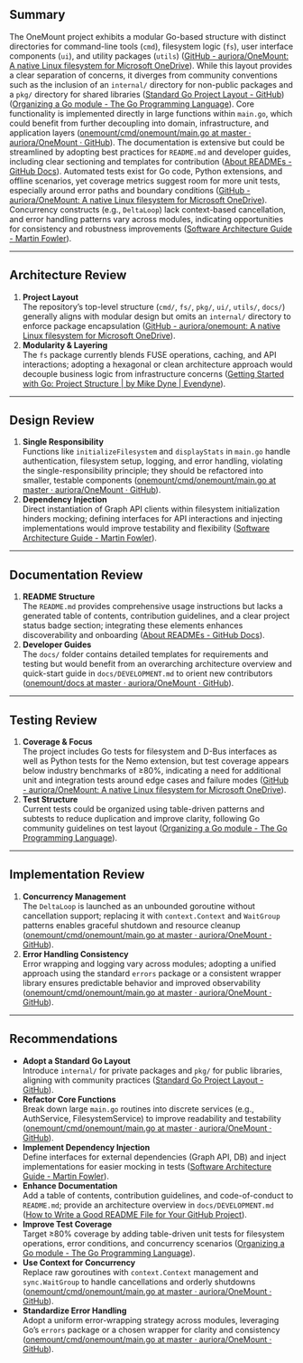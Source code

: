 ## Summary

The OneMount project exhibits a modular Go-based structure with distinct directories for command-line tools (`cmd`), filesystem logic (`fs`), user interface components (`ui`), and utility packages (`utils`)  ([GitHub - auriora/OneMount: A native Linux filesystem for Microsoft OneDrive](https://github.com/auriora/OneMount)). While this layout provides a clear separation of concerns, it diverges from community conventions such as the inclusion of an `internal/` directory for non-public packages and a `pkg/` directory for shared libraries  ([Standard Go Project Layout - GitHub](https://github.com/golang-standards/project-layout?utm_source=chatgpt.com))  ([Organizing a Go module - The Go Programming Language](https://go.dev/doc/modules/layout?utm_source=chatgpt.com)). Core functionality is implemented directly in large functions within `main.go`, which could benefit from further decoupling into domain, infrastructure, and application layers  ([onemount/cmd/onemount/main.go at master · auriora/OneMount · GitHub](https://github.com/auriora/OneMount/blob/master/cmd/OneMount/main.go)). The documentation is extensive but could be streamlined by adopting best practices for `README.md` and developer guides, including clear sectioning and templates for contribution  ([About READMEs - GitHub Docs](https://docs.github.com/repositories/managing-your-repositorys-settings-and-features/customizing-your-repository/about-readmes?utm_source=chatgpt.com)). Automated tests exist for Go code, Python extensions, and offline scenarios, yet coverage metrics suggest room for more unit tests, especially around error paths and boundary conditions  ([GitHub - auriora/OneMount: A native Linux filesystem for Microsoft OneDrive](https://github.com/auriora/OneMount)). Concurrency constructs (e.g., `DeltaLoop`) lack context-based cancellation, and error handling patterns vary across modules, indicating opportunities for consistency and robustness improvements  ([Software Architecture Guide - Martin Fowler](https://martinfowler.com/architecture/?utm_source=chatgpt.com)).

---

## Architecture Review

1. **Project Layout**  
   The repository’s top-level structure (`cmd/`, `fs/`, `pkg/`, `ui/`, `utils/`, `docs/`) generally aligns with modular design but omits an `internal/` directory to enforce package encapsulation  ([GitHub - auriora/onemount: A native Linux filesystem for Microsoft OneDrive](https://github.com/auriora/OneMount)).
2. **Modularity & Layering**  
   The `fs` package currently blends FUSE operations, caching, and API interactions; adopting a hexagonal or clean architecture approach would decouple business logic from infrastructure concerns  ([Getting Started with Go: Project Structure | by Mike Dyne | Evendyne](https://medium.com/evendyne/getting-started-with-go-project-structure-ab8814ded9c3?utm_source=chatgpt.com)).

---

## Design Review

1. **Single Responsibility**  
   Functions like `initializeFilesystem` and `displayStats` in `main.go` handle authentication, filesystem setup, logging, and error handling, violating the single-responsibility principle; they should be refactored into smaller, testable components  ([onemount/cmd/onemount/main.go at master · auriora/OneMount · GitHub](https://github.com/auriora/OneMount/blob/master/cmd/onemount/main.go)).
2. **Dependency Injection**  
   Direct instantiation of Graph API clients within filesystem initialization hinders mocking; defining interfaces for API interactions and injecting implementations would improve testability and flexibility  ([Software Architecture Guide - Martin Fowler](https://martinfowler.com/architecture/?utm_source=chatgpt.com)).

---

## Documentation Review

1. **README Structure**  
   The `README.md` provides comprehensive usage instructions but lacks a generated table of contents, contribution guidelines, and a clear project status badge section; integrating these elements enhances discoverability and onboarding  ([About READMEs - GitHub Docs](https://docs.github.com/repositories/managing-your-repositorys-settings-and-features/customizing-your-repository/about-readmes?utm_source=chatgpt.com)).
2. **Developer Guides**  
   The `docs/` folder contains detailed templates for requirements and testing but would benefit from an overarching architecture overview and quick-start guide in `docs/DEVELOPMENT.md` to orient new contributors  ([onemount/docs at master · auriora/OneMount · GitHub](https://github.com/auriora/OneMount/tree/master/docs)).

---

## Testing Review

1. **Coverage & Focus**  
   The project includes Go tests for filesystem and D-Bus interfaces as well as Python tests for the Nemo extension, but test coverage appears below industry benchmarks of ≥80%, indicating a need for additional unit and integration tests around edge cases and failure modes  ([GitHub - auriora/OneMount: A native Linux filesystem for Microsoft OneDrive](https://github.com/auriora/OneMount)).
2. **Test Structure**  
   Current tests could be organized using table-driven patterns and subtests to reduce duplication and improve clarity, following Go community guidelines on test layout  ([Organizing a Go module - The Go Programming Language](https://go.dev/doc/modules/layout?utm_source=chatgpt.com)).

---

## Implementation Review

1. **Concurrency Management**  
   The `DeltaLoop` is launched as an unbounded goroutine without cancellation support; replacing it with `context.Context` and `WaitGroup` patterns enables graceful shutdown and resource cleanup  ([onemount/cmd/onemount/main.go at master · auriora/OneMount · GitHub](https://github.com/auriora/OneMount/blob/master/cmd/onemount/main.go)).
2. **Error Handling Consistency**  
   Error wrapping and logging vary across modules; adopting a unified approach using the standard `errors` package or a consistent wrapper library ensures predictable behavior and improved observability  ([onemount/cmd/onemount/main.go at master · auriora/OneMount · GitHub](https://github.com/auriora/OneMount/blob/master/cmd/onemount/main.go)).

---

## Recommendations

- **Adopt a Standard Go Layout**  
  Introduce `internal/` for private packages and `pkg/` for public libraries, aligning with community practices  ([Standard Go Project Layout - GitHub](https://github.com/golang-standards/project-layout?utm_source=chatgpt.com)).
- **Refactor Core Functions**  
  Break down large `main.go` routines into discrete services (e.g., AuthService, FilesystemService) to improve readability and testability  ([onemount/cmd/onemount/main.go at master · auriora/OneMount · GitHub](https://github.com/auriora/OneMount/blob/master/cmd/onemount/main.go)).
- **Implement Dependency Injection**  
  Define interfaces for external dependencies (Graph API, DB) and inject implementations for easier mocking in tests  ([Software Architecture Guide - Martin Fowler](https://martinfowler.com/architecture/?utm_source=chatgpt.com)).
- **Enhance Documentation**  
  Add a table of contents, contribution guidelines, and code-of-conduct to `README.md`; provide an architecture overview in `docs/DEVELOPMENT.md`  ([How to Write a Good README File for Your GitHub Project](https://www.freecodecamp.org/news/how-to-write-a-good-readme-file/?utm_source=chatgpt.com)).
- **Improve Test Coverage**  
  Target ≥80% coverage by adding table-driven unit tests for filesystem operations, error conditions, and concurrency scenarios  ([Organizing a Go module - The Go Programming Language](https://go.dev/doc/modules/layout?utm_source=chatgpt.com)).
- **Use Context for Concurrency**  
  Replace raw goroutines with `context.Context` management and `sync.WaitGroup` to handle cancellations and orderly shutdowns  ([onemount/cmd/onemount/main.go at master · auriora/OneMount · GitHub](https://github.com/auriora/OneMount/blob/master/cmd/onemount/main.go)).
- **Standardize Error Handling**  
  Adopt a uniform error-wrapping strategy across modules, leveraging Go’s `errors` package or a chosen wrapper for clarity and consistency  ([onemount/cmd/onemount/main.go at master · auriora/OneMount · GitHub](https://github.com/auriora/OneMount/blob/master/cmd/onemount/main.go)).